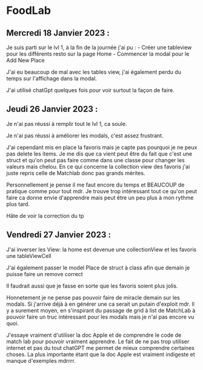 # FoodLab

## Mercredi 18 Janvier 2023 : 

Je suis parti sur le lvl 1, à la fin de la journée j'ai pu : 
    - Créer une tableview pour les différents resto sur la page Home
    - Commencer la modal pour le Add New Place 

J'ai eu beaucoup de mal avec les tables view, j'ai également perdu du temps sur l'affichage dans la modal. 

J'ai utilisé chatGpt quelques fois pour voir surtout la façon de faire.


## Jeudi 26 Janvier 2023 : 

Je n'ai pas réussi à remplir tout le lvl 1, ca soule.

Je n'ai pas réussi à améliorer les modals, c'est assez frustrant.

J'ai cependant mis en place la favoris mais je capte pas pourquoi je ne peux pas delete les items. Je me dis que ca vient peut être du fait que c'est une struct et qu'on peut pas faire comme dans une classe pour changer les valeurs mais chelou.
En ce qui concerne la collection view des favoris j'ai juste repris celle de Matchlab donc pas grands mérites.


Personnellement je pense il me faut encore du temps et BEAUCOUP de pratique comme pour tout mdr. Je trouve trop intéressant tout ce qu'on peut faire ca donne envie d'apprendre mais peut être un peu plus à mon rythme plus tard.

Hâte de voir la correction du tp


## Vendredi 27 Janvier 2023 : 

J'ai inverser les View: la home est devenue une collectionView et les favoris une tableViewCell

J'ai également passer le model Place de struct à class afin que demain je puisse faire un remove correct

Il faudrait aussi que je fasse en sorte que les favoris soient plus jolis.

Honnetement je ne pense pas pouvoir faire de miracle demain sur les modals. Si j'arrive déjà à en générer une ca serait un putain d'exploit mdr.
Il y a surement moyen, en s'inspirant du passage de grid à list de MatchLab à pouvoir faire un truc intéressant pour les modals mais je n'ai pas encore vu quoi. 

J'essaye vraiment d'utiliser la doc Apple et de comprendre le code de match lab pour pouvoir vraiment apprendre. Le fait de ne pas trop utiliser internet et pas du tout chatGPT me permet de mieux comprendre certaines choses. La plus importante étant que la doc Apple est vraiment indigeste et manque d'exemples mdrrrr. 


